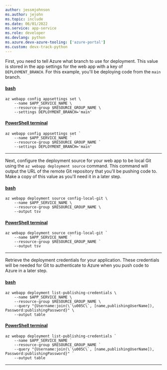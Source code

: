 ```yaml
---
author: jessmjohnson
ms.author: jejohn
ms.topic: include
ms.date: 06/01/2022
ms.service: app-service
ms.role: developer
ms.devlang: python
ms.azure.devx-azure-tooling: ['azure-portal']
ms.custom: devx-track-python
---
```


First, you need to tell Azure what branch to use for deployment. This value is stored in the app settings for the web app with a key of `DEPLOYMENT_BRANCH`. For this example, you'll be deploying code from the `main` branch.

#### [bash](#tab/terminal-bash)

```azurecli
az webapp config appsettings set \
    --name $APP_SERVICE_NAME \
    --resource-group $RESOURCE_GROUP_NAME \
    --settings DEPLOYMENT_BRANCH='main'
```

#### [PowerShell terminal](#tab/terminal-powershell)

```azurecli
az webapp config appsettings set `
    --name $APP_SERVICE_NAME `
    --resource-group $RESOURCE_GROUP_NAME `
    --settings DEPLOYMENT_BRANCH='main'
```

---

Next, configure the deployment source for your web app to be local Git using the `az webapp deployment source` command.  This command will output the URL of the remote Git repository that you'll be pushing code to.  Make a copy of this value as you'll need it in a later step.

#### [bash](#tab/terminal-bash)

```azurecli
az webapp deployment source config-local-git \
    --name $APP_SERVICE_NAME \
    --resource-group $RESOURCE_GROUP_NAME \
    --output tsv
```

#### [PowerShell terminal](#tab/terminal-powershell)

```azurecli
az webapp deployment source config-local-git `
    --name $APP_SERVICE_NAME `
    --resource-group $RESOURCE_GROUP_NAME `
    --output tsv
```

---

Retrieve the deployment credentials for your application.  These credentials will be needed for Git to authenticate to Azure when you push code to Azure in a later step.

#### [bash](#tab/terminal-bash)

```azurecli
az webapp deployment list-publishing-credentials \
    --name $APP_SERVICE_NAME \
    --resource-group $RESOURCE_GROUP_NAME \
    --query "{Username:join(\`\u005C\`, [name,publishingUserName]), Password:publishingPassword}" \
    --output table
```

#### [PowerShell terminal](#tab/terminal-powershell)

```azurecli
az webapp deployment list-publishing-credentials `
    --name $APP_SERVICE_NAME `
    --resource-group $RESOURCE_GROUP_NAME `
    --query "{Username:join(\`\u005C\`, [name,publishingUserName]), Password:publishingPassword}" `
    --output table
```

---
